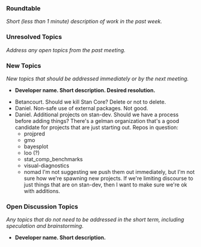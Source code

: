 ### Roundtable
_Short (less than 1 minute) description of work in the past week._

### Unresolved Topics
_Address any open topics from the past meeting._

### New Topics
_New topics that should be addressed immediately or by the next
meeting._

* __Developer name.  Short description.  Desired resolution.__

- Betancourt.  Should we kill Stan Core?  Delete or not to delete.
- Daniel. Non-safe use of external packages. Not good.
- Daniel. Additional projects on stan-dev. Should we have a process before adding things? There's a gelman organization that's a good candidate for projects that are just starting out. Repos in question:
  * projpred
  * gmo
  * bayesplot
  * loo (?)
  * stat_comp_benchmarks
  * visual-diagnostics
  * nomad
  I'm not suggesting we push them out immediately, but I'm not sure how we're spawning new projects. If we're limiting discourse to just things that are on stan-dev, then I want to make sure we're ok with additions.

### Open Discussion Topics
_Any topics that do not need to be addressed in the short term,
including speculation and brainstorming._

* __Developer name.  Short description.__